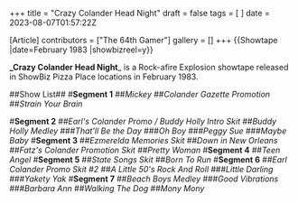 +++
title = "Crazy Colander Head Night"
draft = false
tags = [ ]
date = 2023-08-07T01:57:22Z

[Article]
contributors = ["The 64th Gamer"]
gallery = []
+++
{{Showtape
|date=February 1983
|showbizreel=y}}

**_Crazy Colander Head Night**_ is a Rock-afire Explosion showtape released in ShowBiz Pizza Place locations in February 1983.

##Show List##
#**Segment 1**
##_Mickey_
##_Colander Gazette Promotion_
##_Strain Your Brain_

#**Segment 2**
##_Earl's Colander Promo / Buddy Holly Intro Skit_
##_Buddy Holly Medley_
###_That'll Be the Day_
###_Oh Boy_
###_Peggy Sue_
###_Maybe Baby_
#**Segment 3**
##_Ezmerelda Memories Skit_
##_Down in New Orleans_
##_Fatz's Colander Promotion Skit_
##_Pretty Woman_
#**Segment 4**
##_Teen Angel_
#**Segment 5**
##_State Songs Skit_
##_Born To Run_
#**Segment 6**
##_Earl Colander Promo Skit #2_
##_A Little 50's Rock And Roll_
###_Little Darling_
###_Yakety Yak_
#**Segment 7**
##_Beach Boys Medley_
###_Good Vibrations_
###_Barbara Ann_
##_Walking The Dog_
##_Mony Mony_